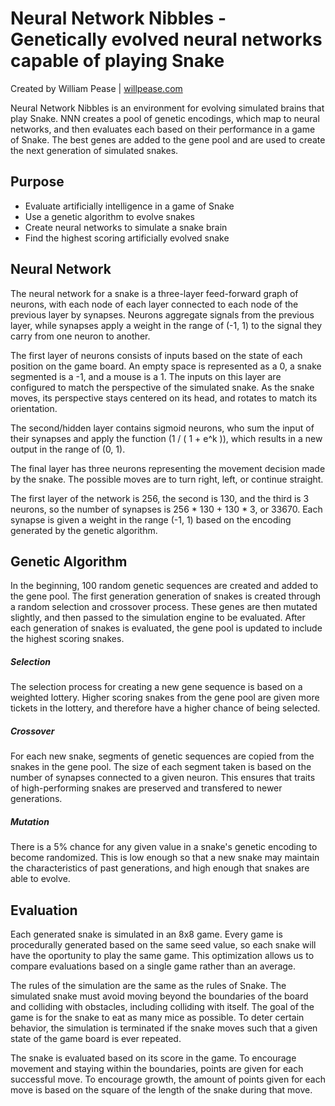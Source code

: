 # Neural Network Nibbles - Genetically evolved neural networks capable of playing Snake

Created by William Pease | [willpease.com](http://willpease.com/resume.html)

Neural Network Nibbles is an environment for evolving simulated brains that play Snake. NNN creates a pool of genetic encodings, which map to neural networks, and then evaluates each based on their performance in a game of Snake. The best genes are added to the gene pool and are used to create the next generation of simulated snakes.

## Purpose

- Evaluate artificially intelligence in a game of Snake
- Use a genetic algorithm to evolve snakes
- Create neural networks to simulate a snake brain
- Find the highest scoring artificially evolved snake

## Neural Network

The neural network for a snake is a three-layer feed-forward graph of neurons, with each node of each layer connected to each node of the previous layer by synapses. Neurons aggregate signals from the previous layer, while synapses apply a weight in the range of (-1, 1) to the signal they carry from one neuron to another.

The first layer of neurons consists of inputs based on the state of each position on the game board. An empty space is represented as a 0, a snake segmented is a -1, and a mouse is a 1. The inputs on this layer are configured to match the perspective of the simulated snake. As the snake moves, its perspective stays centered on its head, and rotates to match its orientation.

The second/hidden layer contains sigmoid neurons, who sum the input of their synapses and apply the function (1 / ( 1 + e^k )), which results in a new output in the range of (0, 1).

The final layer has three neurons representing the movement decision made by the snake. The possible moves are to turn right, left, or continue straight.

The first layer of the network is 256, the second is 130, and the third is 3 neurons, so the number of synapses is 256 * 130 + 130 * 3, or 33670. Each synapse is given a weight in the range (-1, 1) based on the encoding generated by the genetic algorithm.

## Genetic Algorithm

In the beginning, 100 random genetic sequences are created and added to the gene pool. The first generation generation of snakes is created through a random selection and crossover process. These genes are then mutated slightly, and then passed to the simulation engine to be evaluated. After each generation of snakes is evaluated, the gene pool is updated to include the highest scoring snakes.

##### Selection

The selection process for creating a new gene sequence is based on a weighted lottery. Higher scoring snakes from the gene pool are given more tickets in the lottery, and therefore have a higher chance of being selected.

##### Crossover

For each new snake, segments of genetic sequences are copied from the snakes in the gene pool. The size of each segment taken is based on the number of synapses connected to a given neuron. This ensures that traits of high-performing snakes are preserved and transfered to newer generations.

##### Mutation

There is a 5% chance for any given value in a snake's genetic encoding to become randomized. This is low enough so that a new snake may maintain the characteristics of past generations, and high enough that snakes are able to evolve.

## Evaluation

Each generated snake is simulated in an 8x8 game. Every game is procedurally generated based on the same seed value, so each snake will have the oportunity to play the same game. This optimization allows us to compare evaluations based on a single game rather than an average.

The rules of the simulation are the same as the rules of Snake. The simulated snake must avoid moving beyond the boundaries of the board and colliding with obstacles, including colliding with itself. The goal of the game is for the snake to eat as many mice as possible. To deter certain behavior, the simulation is terminated if the snake moves such that a given state of the game board is ever repeated.

The snake is evaluated based on its score in the game. To encourage movement and staying within the boundaries, points are given for each successful move. To encourage growth, the amount of points given for each move is based on the square of the length of the snake during that move.
